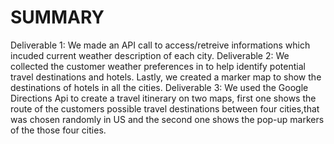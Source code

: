 # SUMMARY

Deliverable 1: We made an API call to access/retreive informations which incuded current weather description of each city.
Deliverable 2: We collected the customer weather preferences in to help identify potential travel destinations and hotels. Lastly, we created a marker map to show the destinations of hotels in all the cities.
Deliverable 3: We used the Google Directions Api to create a travel itinerary on two maps, first one shows the route of the customers possible travel destinations  between four cities,that was chosen randomly in US and the second one shows the pop-up markers of the those four cities.

